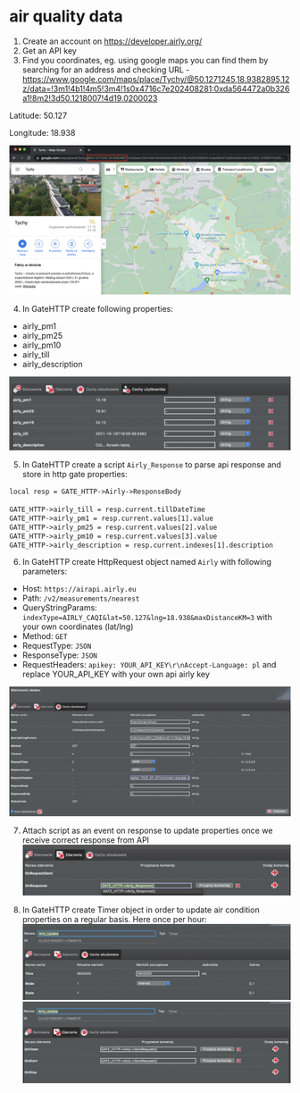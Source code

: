 # air quality data
1. Create an account on https://developer.airly.org/
2. Get an API key
3. Find you coordinates, eg. using google maps you can find them by searching for an address and checking URL - https://www.google.com/maps/place/Tychy/@50.1271245,18.9382895,12z/data=!3m1!4b1!4m5!3m4!1s0x4716c7e202408281:0xda564472a0b326a1!8m2!3d50.1218007!4d19.0200023

Latitude: 50.127

Longitude: 18.938

![Google Maps URL](google-maps.png "Coordinates using google maps")

4. In GateHTTP create following properties:
- airly_pm1
- airly_pm25
- airly_pm10
- airly_till
- airly_description

![GateHttp airly properties](gate-properties.png "GateHttp airly properties")

5. In GateHTTP create a script `Airly_Response` to parse api response and store in http gate properties:
```
local resp = GATE_HTTP->Airly->ResponseBody

GATE_HTTP->airly_till = resp.current.tillDateTime
GATE_HTTP->airly_pm1 = resp.current.values[1].value
GATE_HTTP->airly_pm25 = resp.current.values[2].value
GATE_HTTP->airly_pm10 = resp.current.values[3].value
GATE_HTTP->airly_description = resp.current.indexes[1].description
```

6. In GateHTTP create HttpRequest object named `Airly` with following parameters:
- Host: `https://airapi.airly.eu`
- Path: `/v2/measurements/nearest`
- QueryStringParams: `indexType=AIRLY_CAQI&lat=50.127&lng=18.938&maxDistanceKM=3` with your own coordinates (lat/lng)
- Method: `GET`
- RequestType: `JSON`
- ResponseType: `JSON`
- RequestHeaders: `apikey: YOUR_API_KEY\r\nAccept-Language: pl` and replace YOUR_API_KEY with your own api airly key

![HttpRequest object](http-request.png "HttpRequest object in grenton")

7. Attach script as an event on response to update properties once we receive correct response from API
![Airly response event](airly-response.png "Airly response event")

8. In GateHTTP create Timer object in order to update air condition properties on a regular basis. Here once per hour:
![Timer properties](timer-properties.png "Timer properties")
![Timer events](timer-events.png "Timer events")


